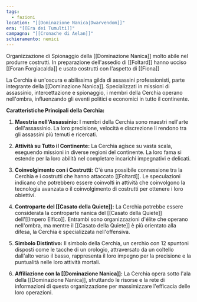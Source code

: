 ```yaml
---
tags:
  - fazioni
location: "[[Dominazione Nanica|Dwarvendom]]"
era: "[[Era dei Tumulti]]"
campagna: "[[Cronache di Aelan]]"
schieramento: nemici
---
```

Organizzazione di Spionaggio della [[Dominazione Nanica]] molto abile nel produrre costrutti. In preparazione dell'assedio di [[Foltard]] hanno ucciso [[Foran Forgiacalda]] e usato costrutti con l'aspetto di [[Fiona]] 

La Cerchia è un'oscura e abilissima gilda di assassini professionisti, parte integrante della [[Dominazione Nanica]]. Specializzati in missioni di assassinio, intercettazione e spionaggio, i membri della Cerchia operano nell'ombra, influenzando gli eventi politici e economici in tutto il continente.

**Caratteristiche Principali della Cerchia:**

1. **Maestria nell'Assassinio:** I membri della Cerchia sono maestri nell'arte dell'assassinio. La loro precisione, velocità e discrezione li rendono tra gli assassini più temuti e ricercati.
    
2. **Attività su Tutto il Continente:** La Cerchia agisce su vasta scala, eseguendo missioni in diverse regioni del continente. La loro fama si estende per la loro abilità nel completare incarichi impegnativi e delicati.
    
3. **Coinvolgimento con i Costrutti:** C'è una possibile connessione tra la Cerchia e i costrutti che hanno attaccato [[Foltard]]. Le speculazioni indicano che potrebbero essere coinvolti in attività che coinvolgono la tecnologia avanzata o il coinvolgimento di costrutti per ottenere i loro obiettivi.
    
4. **Controparte del [[Casato della Quiete]]:** La Cerchia potrebbe essere considerata la controparte nanica del [[Casato della Quiete]] dell'[[Impero Elfico]]. Entrambi sono organizzazioni d'élite che operano nell'ombra, ma mentre il [[Casato della Quiete]] è più orientato alla difesa, la Cerchia è specializzata nell'offensiva.
    
5. **Simbolo Distintivo:** Il simbolo della Cerchia, un cerchio con 12 spuntoni disposti come le tacche di un orologio, attraversato da un coltello dall'alto verso il basso, rappresenta il loro impegno per la precisione e la puntualità nelle loro attività mortali.
    
6. **Affiliazione con la [[Dominazione Nanica]]:** La Cerchia opera sotto l'ala della [[Dominazione Nanica]], sfruttando le risorse e la rete di informazioni di questa organizzazione per massimizzare l'efficacia delle loro operazioni.